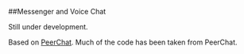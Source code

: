 ##Messenger and Voice Chat

Still under development.

Based on [PeerChat](https://github.com/Hironate/PeerChat). Much of the code has been taken from PeerChat.
